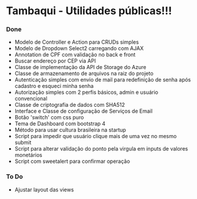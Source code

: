 # Tambaqui - Utilidades públicas!!!

### Done
* Modelo de Controller e Action  para CRUDs simples
* Modelo de Dropdown Select2 carregando com AJAX
* Annotation de CPF com validação no back e front
* Buscar endereço por CEP via API
* Classe de implementação da API de Storage do Azure
* Classe de armazenamento de arquivos na raiz do projeto
* Autenticação simples com envio de mail para redefinição de senha após cadastro e esqueci minha senha
* Autorização simples com 2 perfis básicos, admin e usuário convencional
* Classe de criptografia de dados com SHA512
* Interface e Classe de configuração de Serviços de Email
* Botão 'switch' com css puro
* Tema de Dashboard com bootstrap 4
* Método para usar cultura brasileira na startup
* Script para impedir que usuário clique mais de uma vez no mesmo submit
* Script para alterar validação do ponto pela virgula em inputs de valores monetários
* Script com sweetalert para confirmar operação

### To Do
* Ajustar layout das views




